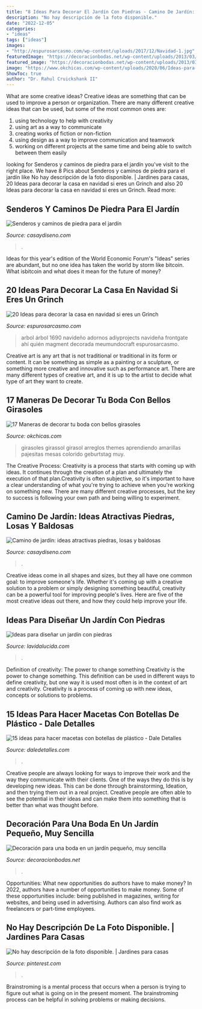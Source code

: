 ```yaml
---
title: "8 Ideas Para Decorar El Jardín Con Piedras - Camino De Jardín: Ideas Atractivas Piedras, Losas Y Baldosas"
description: "No hay descripción de la foto disponible."
date: "2022-12-05"
categories:
- "ideas"
tags: ["ideas"]
images:
- "http://espurosarcasmo.com/wp-content/uploads/2017/12/Navidad-1.jpg"
featuredImage: "https://decoracionbodas.net/wp-content/uploads/2013/03/decoracion-sencilla-boda-jardin.jpg"
featured_image: "https://decoracionbodas.net/wp-content/uploads/2013/03/decoracion-sencilla-boda-jardin.jpg"
image: "https://www.okchicas.com/wp-content/uploads/2020/06/Ideas-para-boda-con-girasoles-10.jpg"
ShowToc: true
author: "Dr. Rahul Cruickshank II"
---
```



What are some creative ideas?
Creative ideas are something that can be used to improve a person or organization. There are many different creative ideas that can be used, but some of the most common ones are: 
1. using technology to help with creativity 
2. using art as a way to communicate 
3. creating works of fiction or non-fiction 
4. using design as a way to improve communication and teamwork 
5. working on different projects at the same time and being able to switch between them easily 

	

		
looking for Senderos y caminos de piedra para el jardín you've visit to the right place. We have 8 Pics about Senderos y caminos de piedra para el jardín like No hay descripción de la foto disponible. | Jardines para casas, 20 Ideas para decorar la casa en navidad si eres un Grinch and also 20 Ideas para decorar la casa en navidad si eres un Grinch. Read more:
		
    
## Senderos Y Caminos De Piedra Para El Jardín

<img loading=lazy src="https://casaydiseno.com/wp-content/uploads/2015/06/diseño-camino-piedra-jardinesa.jpg" onerror="this.onerror=null;this.src='https://tse1.mm.bing.net/th?id=OIP.HziEEb8j0bFUA0Ftdek6pwHaKJ&amp;pid=15.1';" alt="Senderos y caminos de piedra para el jardín">

_Source: casaydiseno.com_

>. 

	

Ideas for this year's edition of the World Economic Forum's "Ideas" series are abundant, but no one idea has taken the world by storm like bitcoin. What isbitcoin and what does it mean for the future of money? 

    
## 20 Ideas Para Decorar La Casa En Navidad Si Eres Un Grinch

<img loading=lazy src="http://espurosarcasmo.com/wp-content/uploads/2017/12/Navidad-1.jpg" onerror="this.onerror=null;this.src='https://tse3.mm.bing.net/th?id=OIP.OqcmSnPhTcBO2esaRykD5QHaJ5&amp;pid=15.1';" alt="20 Ideas para decorar la casa en navidad si eres un Grinch">

_Source: espurosarcasmo.com_

>arbol árbol 1690 navideño adornos adiyprojects navideña frontgate ahí quién magment decorada meumundocraft espurosarcasmo. 

	

Creative art is any art that is not traditional or traditional in its form or content. It can be something as simple as a painting or a sculpture, or something more creative and innovative such as performance art. There are many different types of creative art, and it is up to the artist to decide what type of art they want to create.

    
## 17 Maneras De Decorar Tu Boda Con Bellos Girasoles

<img loading=lazy src="https://www.okchicas.com/wp-content/uploads/2020/06/Ideas-para-boda-con-girasoles-10.jpg" onerror="this.onerror=null;this.src='https://tse1.mm.bing.net/th?id=OIP.5xxd6_Tl4jAj6MgCJeGcEwHaHa&amp;pid=15.1';" alt="17 Maneras de decorar tu boda con bellos girasoles">

_Source: okchicas.com_

>girasoles girassol girasol arreglos themes aprendiendo amarillas pajesitas mesas colorido geburtstag muy. 

	

The Creative Process:
Creativity is a process that starts with coming up with ideas. It continues through the creation of a plan and ultimately the execution of that plan.Creativity is often subjective, so it's important to have a clear understanding of what you're trying to achieve when you're working on something new. There are many different creative processes, but the key to success is following your own path and being willing to experiment.

    
## Camino De Jardín: Ideas Atractivas Piedras, Losas Y Baldosas

<img loading=lazy src="https://casaydiseno.com/wp-content/uploads/2015/05/ideas-neutrales-camino-jardin-baldosas.jpg" onerror="this.onerror=null;this.src='https://tse4.mm.bing.net/th?id=OIP.Z6PzzzB5RJERWjLdontiFQHaFY&amp;pid=15.1';" alt="Camino de jardín: ideas atractivas piedras, losas y baldosas">

_Source: casaydiseno.com_

>. 

	

Creative ideas come in all shapes and sizes, but they all have one common goal: to improve someone's life. Whether it's coming up with a creative solution to a problem or simply designing something beautiful, creativity can be a powerful tool for improving people's lives. Here are five of the most creative ideas out there, and how they could help improve your life.

    
## Ideas Para Diseñar Un Jardín Con Piedras

<img loading=lazy src="http://www.lavidalucida.com/wp-content/uploads/2014/05/Jardín-con-piedra9.jpg" onerror="this.onerror=null;this.src='https://tse1.mm.bing.net/th?id=OIP.uyYSvl8uiXjYWK2a1YBzjAHaE7&amp;pid=15.1';" alt="Ideas para diseñar un jardín con piedras">

_Source: lavidalucida.com_

>. 

	

Definition of creativity: The power to change something
Creativity is the power to change something. This definition can be used in different ways to define creativity, but one way it is used most often is in the context of art and creativity. Creativity is a process of coming up with new ideas, concepts or solutions to problems.

    
## 15 Ideas Para Hacer Macetas Con Botellas De Plástico - Dale Detalles

<img loading=lazy src="https://www.daledetalles.com/wp-content/uploads/2020/06/ideas-para-hacer-macetas-de-pet12.jpg" onerror="this.onerror=null;this.src='https://tse4.mm.bing.net/th?id=OIP.UIznRQaTMClIymwPtiJ-nQHaJ8&amp;pid=15.1';" alt="15 ideas para hacer macetas con botellas de plástico - Dale Detalles">

_Source: daledetalles.com_

>. 

	

Creative people are always looking for ways to improve their work and the way they communicate with their clients. One of the ways they do this is by developing new ideas. This can be done through brainstorming, Ideation, and then trying them out in a real project. Creative people are often able to see the potential in their ideas and can make them into something that is better than what was thought before.

    
## Decoración Para Una Boda En Un Jardín Pequeño, Muy Sencilla

<img loading=lazy src="https://decoracionbodas.net/wp-content/uploads/2013/03/decoracion-sencilla-boda-jardin.jpg" onerror="this.onerror=null;this.src='https://tse2.mm.bing.net/th?id=OIP.nnvssgaJxzP6Lyzd6YDu3QHaK6&amp;pid=15.1';" alt="Decoración para una boda en un jardín pequeño, muy sencilla">

_Source: decoracionbodas.net_

>. 

	

Opportunities: What new opportunities do authors have to make money?
In 2022, authors have a number of opportunities to make money. Some of these opportunities include: being published in magazines, writing for websites, and being used in advertising. Authors can also find work as freelancers or part-time employees.

    
## No Hay Descripción De La Foto Disponible. | Jardines Para Casas

<img loading=lazy src="https://i.pinimg.com/736x/78/48/26/784826a4cc6fa7237370f0c177409310.jpg" onerror="this.onerror=null;this.src='https://tse1.mm.bing.net/th?id=OIP.HjhrEZ3FVT9OE0gKgSKs2gHaFd&amp;pid=15.1';" alt="No hay descripción de la foto disponible. | Jardines para casas">

_Source: pinterest.com_

>. 

	

Brainstroming is a mental process that occurs when a person is trying to figure out what is going on in the present moment. The brainstroming process can be helpful in solving problems or making decisions.

